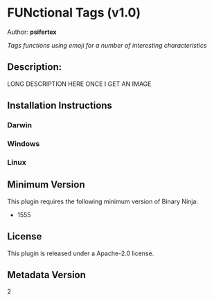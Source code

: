 # FUNctional Tags (v1.0)
Author: **psifertex**

_Tags functions using emoji for a number of interesting characteristics_

## Description:

LONG DESCRIPTION HERE ONCE I GET AN IMAGE


## Installation Instructions

### Darwin



### Windows



### Linux



## Minimum Version

This plugin requires the following minimum version of Binary Ninja:

* 1555


## License

This plugin is released under a Apache-2.0 license.
## Metadata Version

2
